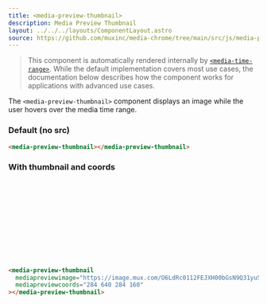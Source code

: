 ```yaml
---
title: <media-preview-thumbnail>
description: Media Preview Thumbnail
layout: ../../../layouts/ComponentLayout.astro
source: https://github.com/muxinc/media-chrome/tree/main/src/js/media-preview-thumbnail.mjs
---
```


> This component is automatically rendered internally by [`<media-time-range>`](media-time-range). While the default implementation covers most use cases, the documentation below describes how the component works for applications with advanced use cases.

The `<media-preview-thumbnail>` component displays an image while the user hovers over the media time range.

<style>
  media-preview-thumbnail {
    display: block;
  }

  media-preview-thumbnail[mediapreviewimage] {
    height: 160px;
  }
</style>

<h3>Default (no src)</h3>

<media-preview-thumbnail></media-preview-thumbnail>

```html
<media-preview-thumbnail></media-preview-thumbnail>
```

<h3>With thumbnail and coords</h3>

<media-preview-thumbnail
  mediapreviewimage="https://image.mux.com/O6LdRc0112FEJXH00bGsN9Q31yu5EIVHTgjTKRkKtEq1k/storyboard.jpg"
  mediapreviewcoords="284 640 284 160"></media-preview-thumbnail>

```html
<media-preview-thumbnail
  mediapreviewimage="https://image.mux.com/O6LdRc0112FEJXH00bGsN9Q31yu5EIVHTgjTKRkKtEq1k/storyboard.jpg"
  mediapreviewcoords="284 640 284 160"
></media-preview-thumbnail>
```
